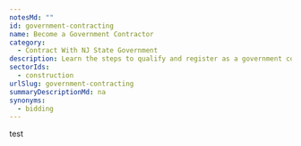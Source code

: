 ```yaml
---
notesMd: ""
id: government-contracting
name: Become a Government Contractor
category:
  - Contract With NJ State Government
description: Learn the steps to qualify and register as a government contractor.
sectorIds:
  - construction
urlSlug: government-contracting
summaryDescriptionMd: na
synonyms:
  - bidding
---
```


test
